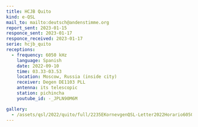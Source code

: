 ```yaml
---
title: HCJB Quito
kind: e-QSL
mail_to: mailto:deutsch@andenstimme.org
report_sent: 2023-01-15
responce_sent: 2023-01-17
responce_received: 2023-01-17
serie: hcjb_quito
receptions:
  - frequency: 6050 kHz
    language: Spanish
    date: 2022-09-10
    time: 03.33-03.53
    location: Moscow, Russia (inside city)
    receiver: Degen DE1103 PLL
    antenna: its telescopic
    station: pichincha
    youtube_id: -_JPLN90M6M

gallery:
  - /assets/qsl/2022/quito/full/2235EKornevgenQSL-Letter2022Horario6050.pdf:/assets/qsl/2022/quito/small/hcjbquito_sep2022_original.jpg
---
```

